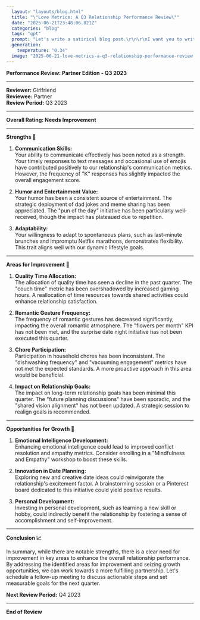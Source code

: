 ```yaml
---
  layout: "layouts/blog.html"
  title: "\"Love Metrics: A Q3 Relationship Performance Review\""
  date: "2025-06-21T23:48:06.821Z"
  categories: "blog"
  tags: "gpt"
  prompt: "Let's write a satirical blog post.\r\n\r\nI want you to write a post in which it's a performance review ala big tech, but from a girlfriend to her partner.\r\n\r\nMake sure to make it sound like those performance review actually are, with strengths, area to improve, etc. Capture the lack of \"impact\" in the past few months. Be very picky\r\n\r\nAdd emojis for the sections."
  generation: 
    temperature: "0.34"
  image: "2025-06-21-love-metrics-a-q3-relationship-performance-review.webp"
---
```

**Performance Review: Partner Edition - Q3 2023**

---

**Reviewer:** Girlfriend  
**Reviewee:** Partner  
**Review Period:** Q3 2023

---

**Overall Rating: Needs Improvement**

---

**Strengths 🌟**

1. **Communication Skills:**  
   Your ability to communicate effectively has been noted as a strength. Your timely responses to text messages and occasional use of emojis have contributed positively to our relationship's communication metrics. However, the frequency of "K" responses has slightly impacted the overall engagement score.

2. **Humor and Entertainment Value:**  
   Your humor has been a consistent source of entertainment. The strategic deployment of dad jokes and meme sharing has been appreciated. The "pun of the day" initiative has been particularly well-received, though the impact has plateaued due to repetition.

3. **Adaptability:**  
   Your willingness to adapt to spontaneous plans, such as last-minute brunches and impromptu Netflix marathons, demonstrates flexibility. This trait aligns well with our dynamic lifestyle goals.

---

**Areas for Improvement 🔧**

1. **Quality Time Allocation:**  
   The allocation of quality time has seen a decline in the past quarter. The "couch time" metric has been overshadowed by increased gaming hours. A reallocation of time resources towards shared activities could enhance relationship satisfaction.

2. **Romantic Gesture Frequency:**  
   The frequency of romantic gestures has decreased significantly, impacting the overall romantic atmosphere. The "flowers per month" KPI has not been met, and the surprise date night initiative has not been executed this quarter.

3. **Chore Participation:**  
   Participation in household chores has been inconsistent. The "dishwashing frequency" and "vacuuming engagement" metrics have not met the expected standards. A more proactive approach in this area would be beneficial.

4. **Impact on Relationship Goals:**  
   The impact on long-term relationship goals has been minimal this quarter. The "future planning discussions" have been sporadic, and the "shared vision alignment" has not been updated. A strategic session to realign goals is recommended.

---

**Opportunities for Growth 🚀**

1. **Emotional Intelligence Development:**  
   Enhancing emotional intelligence could lead to improved conflict resolution and empathy metrics. Consider enrolling in a "Mindfulness and Empathy" workshop to boost these skills.

2. **Innovation in Date Planning:**  
   Exploring new and creative date ideas could reinvigorate the relationship's excitement factor. A brainstorming session or a Pinterest board dedicated to this initiative could yield positive results.

3. **Personal Development:**  
   Investing in personal development, such as learning a new skill or hobby, could indirectly benefit the relationship by fostering a sense of accomplishment and self-improvement.

---

**Conclusion 📈**

In summary, while there are notable strengths, there is a clear need for improvement in key areas to enhance the overall relationship performance. By addressing the identified areas for improvement and seizing growth opportunities, we can work towards a more fulfilling partnership. Let's schedule a follow-up meeting to discuss actionable steps and set measurable goals for the next quarter.

**Next Review Period:** Q4 2023

--- 

**End of Review**
